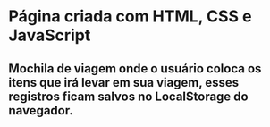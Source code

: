 # Página criada com HTML, CSS e JavaScript

## Mochila de viagem onde o usuário coloca os itens que irá levar em sua viagem, esses registros ficam salvos no LocalStorage do navegador.

